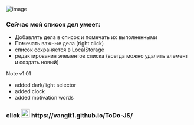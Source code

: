 ![image](https://user-images.githubusercontent.com/97252986/160368811-a4b1bb62-d798-4d39-91c3-56ab0d467cf1.png)

### Сейчас мой список дел умеет:

- Добавлять дела в список и помечать их выполненными
- Помечать важные дела (right click)
- список сохраняется в LocalStorage
- редактирования элементов списка (всегда можно удалить элемент и создать новый)

Note v1.01

- added dark/light selector
- added clock
- added motivation words

<h3>
 click
  <img src="https://media.giphy.com/media/PWBCZGqdulucLMDy5f/giphy.gif" width="23"/>  https://vangit1.github.io/ToDo-JS/
</h3>

